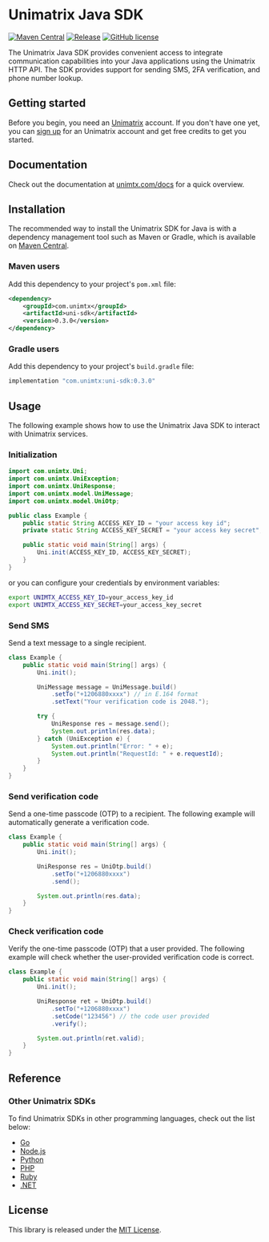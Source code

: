 # Unimatrix Java SDK

[![Maven Central](https://img.shields.io/maven-central/v/com.unimtx/uni-sdk.svg)](https://mvnrepository.com/artifact/com.unimtx/uni-sdk) [![Release](https://img.shields.io/github/release/unimtx/uni-java-sdk.svg)](https://github.com/unimtx/uni-java-sdk/releases/latest) [![GitHub license](https://img.shields.io/badge/license-MIT-brightgreen.svg)](https://github.com/unimtx/uni-java-sdk/blob/main/LICENSE)

The Unimatrix Java SDK provides convenient access to integrate communication capabilities into your Java applications using the Unimatrix HTTP API. The SDK provides support for sending SMS, 2FA verification, and phone number lookup.

## Getting started

Before you begin, you need an [Unimatrix](https://www.unimtx.com/) account. If you don't have one yet, you can [sign up](https://www.unimtx.com/signup?s=java.sdk.gh) for an Unimatrix account and get free credits to get you started.

## Documentation

Check out the documentation at [unimtx.com/docs](https://www.unimtx.com/docs) for a quick overview.

## Installation

The recommended way to install the Unimatrix SDK for Java is with a dependency management tool such as Maven or Gradle, which is available on [Maven Central](https://mvnrepository.com/artifact/com.unimtx/uni-sdk).

### Maven users

Add this dependency to your project's `pom.xml` file:

```xml
<dependency>
    <groupId>com.unimtx</groupId>
    <artifactId>uni-sdk</artifactId>
    <version>0.3.0</version>
</dependency>
```

### Gradle users

Add this dependency to your project's `build.gradle` file:

```bash
implementation "com.unimtx:uni-sdk:0.3.0"
```

## Usage

The following example shows how to use the Unimatrix Java SDK to interact with Unimatrix services.

### Initialization

```java
import com.unimtx.Uni;
import com.unimtx.UniException;
import com.unimtx.UniResponse;
import com.unimtx.model.UniMessage;
import com.unimtx.model.UniOtp;

public class Example {
    public static String ACCESS_KEY_ID = "your access key id";
    private static String ACCESS_KEY_SECRET = "your access key secret";

    public static void main(String[] args) {
        Uni.init(ACCESS_KEY_ID, ACCESS_KEY_SECRET);
    }
}
```

or you can configure your credentials by environment variables:

```sh
export UNIMTX_ACCESS_KEY_ID=your_access_key_id
export UNIMTX_ACCESS_KEY_SECRET=your_access_key_secret
```

### Send SMS

Send a text message to a single recipient.

```java
class Example {
    public static void main(String[] args) {
        Uni.init();

        UniMessage message = UniMessage.build()
            .setTo("+1206880xxxx") // in E.164 format
            .setText("Your verification code is 2048.");

        try {
            UniResponse res = message.send();
            System.out.println(res.data);
        } catch (UniException e) {
            System.out.println("Error: " + e);
            System.out.println("RequestId: " + e.requestId);
        }
    }
}
```

### Send verification code

Send a one-time passcode (OTP) to a recipient. The following example will automatically generate a verification code.

```java
class Example {
    public static void main(String[] args) {
        Uni.init();

        UniResponse res = UniOtp.build()
            .setTo("+1206880xxxx")
            .send();

        System.out.println(res.data);
    }
}
```

### Check verification code

Verify the one-time passcode (OTP) that a user provided. The following example will check whether the user-provided verification code is correct.

```java
class Example {
    public static void main(String[] args) {
        Uni.init();

        UniResponse ret = UniOtp.build()
            .setTo("+1206880xxxx")
            .setCode("123456") // the code user provided
            .verify();

        System.out.println(ret.valid);
    }
}
```

## Reference

### Other Unimatrix SDKs

To find Unimatrix SDKs in other programming languages, check out the list below:

- [Go](https://github.com/unimtx/uni-go-sdk)
- [Node.js](https://github.com/unimtx/uni-node-sdk)
- [Python](https://github.com/unimtx/uni-python-sdk)
- [PHP](https://github.com/unimtx/uni-php-sdk/)
- [Ruby](https://github.com/unimtx/uni-ruby-sdk)
- [.NET](https://github.com/unimtx/uni-dotnet-sdk)

## License

This library is released under the [MIT License](https://github.com/unimtx/uni-java-sdk/blob/main/LICENSE).
